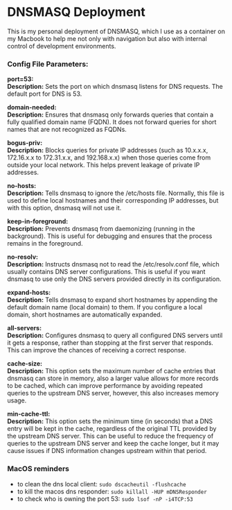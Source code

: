 # DNSMASQ Deployment
This is my personal deployment of DNSMASQ, which I use as a container on my Macbook to help me not only with navigation but also with internal control of development environments.

### Config File Parameters:

**port=53:**  
**Description:** Sets the port on which dnsmasq listens for DNS requests. The default port for DNS is 53.

**domain-needed:**  
**Description:** Ensures that dnsmasq only forwards queries that contain a fully qualified domain name (FQDN). It does not forward queries for short names that are not recognized as FQDNs.

**bogus-priv:**  
**Description:** Blocks queries for private IP addresses (such as 10.x.x.x, 172.16.x.x to 172.31.x.x, and 192.168.x.x) when those queries come from outside your local network. This helps prevent leakage of private IP addresses.

**no-hosts:**  
**Description:** Tells dnsmasq to ignore the /etc/hosts file. Normally, this file is used to define local hostnames and their corresponding IP addresses, but with this option, dnsmasq will not use it.

**keep-in-foreground:**  
**Description:** Prevents dnsmasq from daemonizing (running in the background). This is useful for debugging and ensures that the process remains in the foreground.

**no-resolv:**  
**Description:** Instructs dnsmasq not to read the /etc/resolv.conf file, which usually contains DNS server configurations. This is useful if you want dnsmasq to use only the DNS servers provided directly in its configuration.

**expand-hosts:**  
**Description:** Tells dnsmasq to expand short hostnames by appending the default domain name (local domain) to them. If you configure a local domain, short hostnames are automatically expanded.

**all-servers:**  
**Description:** Configures dnsmasq to query all configured DNS servers until it gets a response, rather than stopping at the first server that responds. This can improve the chances of receiving a correct response.

**cache-size:**  
**Description:** This option sets the maximum number of cache entries that dnsmasq can store in memory, also a larger value allows for more records to be cached, which can improve performance by avoiding repeated queries to the upstream DNS server, however, this also increases memory usage.

**min-cache-ttl:**  
**Description:** This option sets the minimum time (in seconds) that a DNS entry will be kept in the cache, regardless of the original TTL provided by the upstream DNS server. This can be useful to reduce the frequency of queries to the upstream DNS server and keep the cache longer, but it may cause issues if DNS information changes upstream within that period.

### MacOS reminders
- to clean the dns local client:
`sudo dscacheutil -flushcache`  
- to kill the macos dns responder:
`sudo killall -HUP mDNSResponder`  
- to check who is owning the port 53:
`sudo lsof -nP -i4TCP:53`